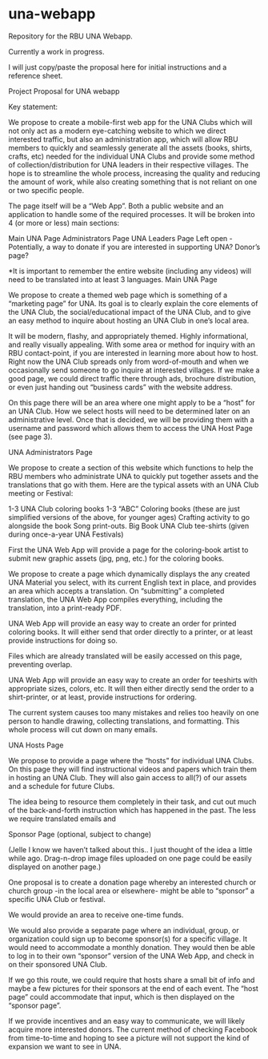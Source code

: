 # una-webapp
Repository for the RBU UNA Webapp.

Currently a work in progress.

I will just copy/paste the proposal here for initial instructions and a reference sheet.

Project Proposal for UNA webapp



Key statement:

We propose to create a mobile-first web app for the UNA Clubs which will not only act as a modern eye-catching website to which we direct interested traffic, but also an administration app, which will allow RBU members to quickly and seamlessly generate all the assets (books, shirts, crafts, etc)  needed for the individual UNA Clubs and provide some method of collection/distribution for UNA leaders in their respective villages. The hope is to streamline the whole process, increasing the quality and reducing the amount of work, while also creating something that is not reliant on one or two specific people.


The page itself will be a “Web App”. Both a public website and an application to handle some of the required processes. It will be broken into 4 (or more or less) main sections:

Main UNA Page
Administrators Page
UNA Leaders Page
Left open - Potentially, a way to donate if you are interested in supporting UNA? Donor’s page?

*It is important to remember the entire website (including any videos) will need to be translated into at least 3 languages.
Main UNA Page 

We propose to create a themed web page which is something of a “marketing page” for UNA. Its goal is to clearly explain the core elements of the UNA Club, the social/educational impact of the UNA Club, and to give an easy method to inquire about hosting an UNA Club in one’s local area.

It will be modern, flashy, and appropriately themed. Highly informational, and really visually appealing. With some area or method for inquiry with an RBU contact-point, if you are interested in learning more about how to host. Right now the UNA Club spreads only from word-of-mouth and when we occasionally send someone to go inquire at interested villages. If we make a good page, we could direct traffic there through ads, brochure distribution, or even just handing out “business cards” with the website address. 

On this page there will be an area where one might apply to be a “host” for an UNA Club. How we select hosts will need to be determined later on an administrative level. Once that is decided, we will be providing them with a username and password which allows them to access the UNA Host Page (see page 3).





UNA Administrators Page

We propose to create a section of this website which functions to help the RBU members who administrate UNA to quickly put together assets and the translations that go with them. Here are the typical assets with an UNA Club meeting or Festival:

1-3 UNA Club coloring books
1-3 “ABC” Coloring books (these are just simplified versions of the above, for younger ages)
Crafting activity to go alongside the book
Song print-outs.
Big Book
UNA Club tee-shirts (given during once-a-year UNA Festivals)

First the UNA Web App will provide a page for the coloring-book artist to submit new graphic assets (jpg, png, etc.) for the coloring books.

We propose to create a page which dynamically displays the any created UNA Material you select, with its current English text in place, and provides an area which accepts a translation. On “submitting” a completed translation, the UNA Web App compiles everything, including the translation, into a print-ready PDF.

UNA Web App will provide an easy way to create an order for printed coloring books. It will either send that order directly to a printer, or at least provide instructions for doing so. 

Files which are already translated will be easily accessed on this page, preventing overlap.

UNA Web App will provide an easy way to create an order for teeshirts with appropriate sizes, colors, etc. It will then either directly send the order to a shirt-printer, or at least, provide instructions for ordering.

The current system causes too many mistakes and relies too heavily on one person to handle drawing, collecting translations, and formatting. This whole process will cut down on many emails.



UNA Hosts Page

We propose to provide a page where the “hosts” for individual UNA Clubs. On this page they will find instructional videos and papers which train them in hosting an UNA Club. They will also gain access to all(?) of our assets and a schedule for future Clubs. 

The idea being to resource them completely in their task, and cut out much of the back-and-forth instruction which has happened in the past. The less we require translated emails and




Sponsor Page (optional, subject to change)

(Jelle I know we haven’t talked about this.. I just thought of the idea a little while ago. Drag-n-drop image files uploaded on one page could be easily displayed on another page.)

One proposal is to create a donation page whereby an interested church or church group -in the local area or elsewhere- might be able to “sponsor” a specific UNA Club or festival.

We would provide an area to receive one-time funds.

We would also provide a separate page where an individual, group, or organization could sign up to become sponsor(s) for a specific village. It would need to accommodate a monthly donation. They would then be able to log in to their own “sponsor” version of the UNA Web App, and check in on their sponsored UNA Club.

If we go this route, we could require that hosts share a small bit of info and maybe a few pictures for their sponsors at the end of each event. The “host page” could accommodate that input, which is then displayed on the “sponsor page”.

If we provide incentives and an easy way to communicate, we will likely acquire more interested donors. The current method of checking Facebook from time-to-time and hoping to see a picture will not support the kind of expansion we want to see in UNA.

